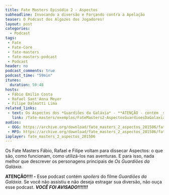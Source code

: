 ```yaml
---
title: Fate Masters Episódio 2 - Aspectos
subheadline: Invocando a diversão e Forçando contra a Apelação
teaser: O Podcast dos Algozes dos Jogadores!
layout: post
categories:
  - Podcast
tags:
 - Fate
 - Fate-Core
 - fate-masters
 - fate-masters-podcast
 - Podcast
header: no
podcast_comments: true 
podcast_time: "59min"
itunes:
  duration: 59:48
hosts:
 - Fábio Emilio Costa
 - Rafael Sant'Anna Meyer
 - Filipe Dalmatti Lima
related_links:
 - text: Os Aspectos dos *Guardiões da Galáxia* - **ATENÇÃO - contém _spoilers_!**
   link: /fate-masters/exemplos/FateMasters2-AspectosGuardioesDaGalaxia/
audios:
 - OGG: https://archive.org/download/fate_masters_2_aspectos_201506/fate_masters_2_aspectos.ogg
 - MP3: https://archive.org/download/fate_masters_2_aspectos_201506/fate_masters_2_aspectos.mp3
iaplayer: fate_masters_2_aspectos_201506
---
```


Os Fate Masters Fábio, Rafael  e Filipe voltam para dissecar Aspectos:
o  que são,  como funcionam,  como utilizá-los  nas aventuras.  E para
isso,  nada melhor  que  descrever os  personagens  principais de  _Os
Guardiões da Galáxia_.

**ATENÇÃO!!!! -**  Esse podcast contém _spoilers_  do filme _Guardiões
  da  Galáxia_.  Se  você  não  assistiu e  não  deseja  estragar  sua
  diversão, não ouça esse podcast. **_VOCÊ FOI AVISADO!!!!!!!_**

